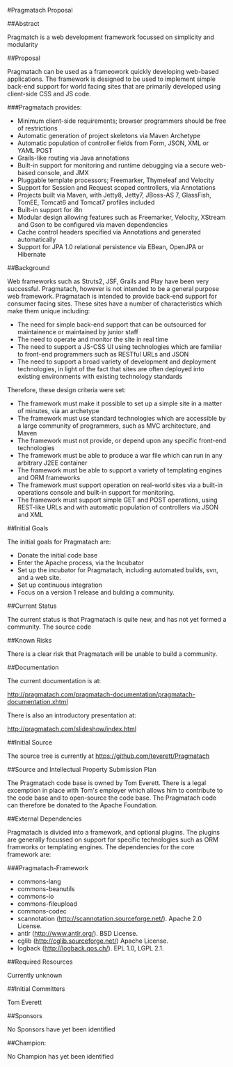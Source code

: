 #Pragmatach Proposal


##Abstract

Pragmatch is a web development framework focussed on simplicity and modularity

##Proposal

Pragmatach can be used as a frameowork quickly developing web-based applications.  The framework is designed to be used to implement simple back-end support for world facing sites that are primarily developed using client-side CSS and JS code.

###Pragmatach provides:

* Minimum client-side requirements; browser programmers should be free of restrictions
* Automatic generation of project skeletons via Maven Archetype
* Automatic population of controller fields from Form, JSON, XML or YAML POST
* Grails-like routing via Java annotations
* Built-in support for monitoring and runtime debugging via a secure web-based console, and JMX
* Pluggable template processors; Freemarker, Thymeleaf and Velocity
* Support for Session and Request scoped controllers, via Annotations
* Projects built via Maven, with Jetty8, Jetty7, JBoss-AS 7, GlassFish, TomEE, Tomcat6 and Tomcat7 profiles included
* Built-in support for i8n
* Modular design allowing features such as Freemarker, Velocity, XStream and Gson to be configured via maven dependencies
* Cache control headers specified via Annotations and generated automatically
* Support for JPA 1.0 relational persistence via EBean, OpenJPA or Hibernate

##Background

Web frameworks such as Struts2, JSF, Grails and Play have been very successful.  Pragmatach, however is not intended to be a general purpose web framework.  Pragmatach is intended to provide back-end support for consumer facing sites.  These sites have a number of characteristics which make them unique including:

* The need for simple back-end support that can be outsourced for maintainence or maintained by junior staff
* The need to operate and monitor the site in real time
* The need to support a JS-CSS UI using technologies which are familiar to front-end programmers such as RESTful URLs and JSON
* The need to support a broad variety of development and deployment technologies, in light of the fact that sites are often deployed into existing environments with existing technology standards

Therefore, these design criteria were set:

* The framework must make it possible to set up a simple site in a matter of minutes, via an archetype
* The framework must use standard technologies which are accessible by a large community of programmers, such as MVC architecture, and Maven
* The framework must not provide, or depend upon any specific front-end technologies
* The framework must be able to produce a war file which can run in any arbitrary J2EE container
* The framework must be able to support a variety of templating engines and ORM frameworks
* The framework must support operation on real-world sites via a built-in operations console and built-in support for monitoring.
* The framework must support simple GET and POST operations, using REST-like URLs and with automatic population of controllers via JSON and XML

##Initial Goals

The initial goals for Pragmatach are:

* Donate the initial code base
* Enter the Apache process, via the Incubator
* Set up the incubator for Pragmatach, including automated builds, svn, and a web site. 
* Set up continuous integration
* Focus on a version 1 release and bulding a community.

##Current Status

The current status is that Pragmatach is quite new, and has not yet formed a community.  The source code 

##Known Risks

There is a clear risk that Pragmatach will be unable to build a community. 


##Documentation

The current documentation is at:

http://pragmatach.com/pragmatach-documentation/pragmatach-documentation.xhtml

There is also an introductory presentation at:

http://pragmatach.com/slideshow/index.html

##Initial Source

The source tree is currently at https://github.com/teverett/Pragmatach

##Source and Intellectual Property Submission Plan

The Pragmatach code base is owned by Tom Everett.  There is a legal excemption in place with Tom's employer which allows him to contribute to the code base and to open-source the code base.  The Pragmatach code can therefore be donated to the Apache Foundation.

##External Dependencies

Pragmatach is divided into a framework, and optional plugins.  The plugins are generally focussed on support for specific technologies such as ORM framworks or templating engines. The dependencies for the core framework are:

###Pragmatach-Framework

* commons-lang
* commons-beanutils
* commons-io
* commons-fileupload
* commons-codec
* scannotation (http://scannotation.sourceforge.net/). Apache 2.0 License.
* antlr (http://www.antlr.org/). BSD License.
* cglib (http://cglib.sourceforge.net/) Apache License.
* logback (http://logback.qos.ch/). EPL 1.0, LGPL 2.1.

##Required Resources

Currently unknown

##Initial Committers

Tom Everett

##Sponsors

No Sponsors have yet been identified

##Champion:

No Champion has yet been identified